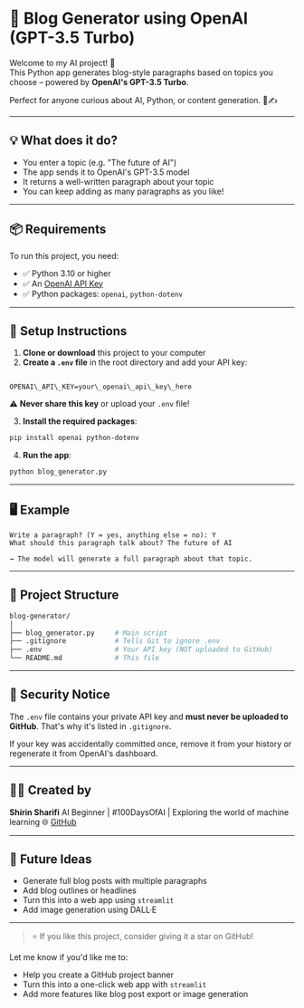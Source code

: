 
# 📝 Blog Generator using OpenAI (GPT-3.5 Turbo)

Welcome to my AI project! 🚀  
This Python app generates blog-style paragraphs based on topics you choose – powered by **OpenAI's GPT-3.5 Turbo**.

Perfect for anyone curious about AI, Python, or content generation. 🤖✍️

---

## 💡 What does it do?

- You enter a topic (e.g. "The future of AI")
- The app sends it to OpenAI's GPT-3.5 model
- It returns a well-written paragraph about your topic
- You can keep adding as many paragraphs as you like!

---

## 📦 Requirements

To run this project, you need:

- ✅ Python 3.10 or higher
- ✅ An [OpenAI API Key](https://platform.openai.com/account/api-keys)
- ✅ Python packages: `openai`, `python-dotenv`

---

## 🔧 Setup Instructions

1. **Clone or download** this project to your computer  
2. **Create a `.env` file** in the root directory and add your API key:

```

OPENAI\_API\_KEY=your\_openai\_api\_key\_here

````

⚠️ **Never share this key** or upload your `.env` file!

3. **Install the required packages**:

```bash
pip install openai python-dotenv
````

4. **Run the app**:

```bash
python blog_generator.py
```

---

## 🖥️ Example

```text
Write a paragraph? (Y = yes, anything else = no): Y
What should this paragraph talk about? The future of AI

→ The model will generate a full paragraph about that topic.
```

---

## 📁 Project Structure

```bash
blog-generator/
│
├── blog_generator.py     # Main script
├── .gitignore            # Tells Git to ignore .env
├── .env                  # Your API key (NOT uploaded to GitHub)
└── README.md             # This file
```

---

## 🔐 Security Notice

The `.env` file contains your private API key and **must never be uploaded to GitHub**.
That's why it's listed in `.gitignore`.

If your key was accidentally committed once, remove it from your history or regenerate it from OpenAI's dashboard.

---

## 👩‍💻 Created by

**Shirin Sharifi**
AI Beginner | #100DaysOfAI | Exploring the world of machine learning
🌐 [GitHub](https://github.com/shirinxbyte)

---

## 🚀 Future Ideas

* Generate full blog posts with multiple paragraphs
* Add blog outlines or headlines
* Turn this into a web app using `streamlit`
* Add image generation using DALL·E

---

> ⭐️ If you like this project, consider giving it a star on GitHub!


Let me know if you'd like me to:

- Help you create a GitHub project banner
- Turn this into a one-click web app with `streamlit`
- Add more features like blog post export or image generation

